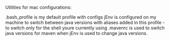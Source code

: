 Utilities for mac configurations:

.bash_profile is my default profile with configs
jEnv is configured on my machine to switch between java versions with aliases added in this profile - to switch only for the shell youre currently using
.mavenrc is used to switch java versions for maven when jEnv is used to change java versions.
